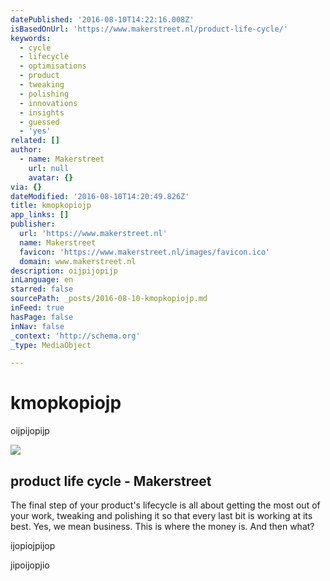 ```yaml
---
datePublished: '2016-08-10T14:22:16.008Z'
isBasedOnUrl: 'https://www.makerstreet.nl/product-life-cycle/'
keywords:
  - cycle
  - lifecycle
  - optimisations
  - product
  - tweaking
  - polishing
  - innovations
  - insights
  - guessed
  - 'yes'
related: []
author:
  - name: Makerstreet
    url: null
    avatar: {}
via: {}
dateModified: '2016-08-10T14:20:49.826Z'
title: kmopkopiojp
app_links: []
publisher:
  url: 'https://www.makerstreet.nl'
  name: Makerstreet
  favicon: 'https://www.makerstreet.nl/images/favicon.ico'
  domain: www.makerstreet.nl
description: oijpijopijp
inLanguage: en
starred: false
sourcePath: _posts/2016-08-10-kmopkopiojp.md
inFeed: true
hasPage: false
inNav: false
_context: 'http://schema.org'
_type: MediaObject

---
```

# kmopkopiojp

oijpijopijp

<article style=""><img src="https://imgflo.herokuapp.com/graph/vahj1ThiexotieMo/24292ccf648cb1f3d4cb4f1390f0fbb1/noop.png?input=https%3A%2F%2Fwww.makerstreet.nl%2Fwp-content%2Fuploads%2F2016%2F02%2FUntitled-4%402x.png" /><h1>product life cycle - Makerstreet</h1><p>The final step of your product's lifecycle is all about getting the most out of your work, tweaking and polishing it so that every last bit is working at its best. Yes, we mean business. This is where the money is. And then what?</p></article>

ijopiojpijop

jipoijopjio